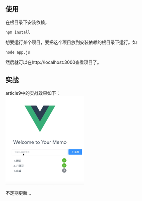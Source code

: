 
## 使用
在根目录下安装依赖，
```
npm install
```
想要运行某个项目，要把这个项目放到安装依赖的根目录下运行。如
```
node app.js
```
然后就可以在http://localhost:3000查看项目了。

## 实战
article9中的实战效果如下：
<img src="./article9-memo/memo.gif" style="width: 50%; display: block"/>

不定期更新...